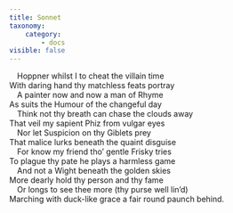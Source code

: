 ```yaml
---
title: Sonnet
taxonomy:
    category:
        - docs
visible: false
---
```


&emsp;Hoppner whilst I to cheat the villain time  
With daring hand thy matchless feats portray  
&emsp;A painter now and now a man of Rhyme  
As suits the Humour of the changeful day  
&emsp;Think not thy breath can chase the clouds away  
That veil my sapient Phiz from vulgar eyes  
&emsp;Nor let Suspicion on thy Giblets prey  
That malice lurks beneath the quaint disguise  
&emsp;For know my friend tho’ gentle Frisky tries  
To plague thy pate he plays a harmless game  
&emsp;And not a Wight beneath the golden skies  
More dearly hold thy person and thy fame  
&emsp;Or longs to see thee more (thy purse well lin’d)  
Marching with duck-like grace a fair round paunch behind.